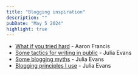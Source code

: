 ```yaml
---
title: "Blogging inspiration"
description: ""
pubDate: "May 5 2024"
highlight: true
---
```


- [What if you tried hard](https://aaronfrancis.com/2024/try-hard) - Aaron Francis
- [Some tactics for writing in public](https://jvns.ca/blog/2023/08/07/tactics-for-writing-in-public/) - Julia Evans
- [Some blogging myths](https://jvns.ca/blog/2023/06/05/some-blogging-myths/) - Julia Evans
- [Blogging principles I use](https://jvns.ca/blog/2017/03/20/blogging-principles/) - Julia Evans
